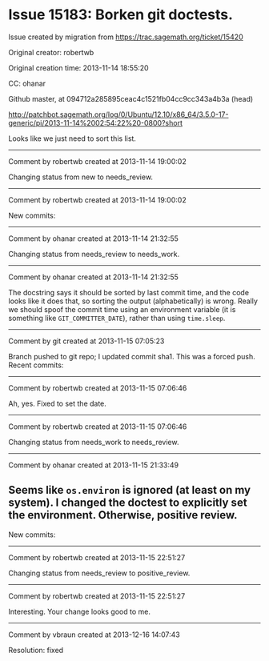 # Issue 15183: Borken git doctests.

Issue created by migration from https://trac.sagemath.org/ticket/15420

Original creator: robertwb

Original creation time: 2013-11-14 18:55:20

CC:  ohanar

Github master, at 094712a285895ceac4c1521fb04cc9cc343a4b3a (head)

http://patchbot.sagemath.org/log/0/Ubuntu/12.10/x86_64/3.5.0-17-generic/pi/2013-11-14%2002:54:22%20-0800?short

Looks like we just need to sort this list. 


---

Comment by robertwb created at 2013-11-14 19:00:02

Changing status from new to needs_review.


---

Comment by robertwb created at 2013-11-14 19:00:02

New commits:


---

Comment by ohanar created at 2013-11-14 21:32:55

Changing status from needs_review to needs_work.


---

Comment by ohanar created at 2013-11-14 21:32:55

The docstring says it should be sorted by last commit time, and the code looks like it does that, so sorting the output (alphabetically) is wrong. Really we should spoof the commit time using an environment variable (it is something like `GIT_COMMITTER_DATE`), rather than using `time.sleep`.


---

Comment by git created at 2013-11-15 07:05:23

Branch pushed to git repo; I updated commit sha1. This was a forced push. Recent commits:


---

Comment by robertwb created at 2013-11-15 07:06:46

Ah, yes. Fixed to set the date.


---

Comment by robertwb created at 2013-11-15 07:06:46

Changing status from needs_work to needs_review.


---

Comment by ohanar created at 2013-11-15 21:33:49

Seems like `os.environ` is ignored (at least on my system). I changed the doctest to explicitly set the environment. Otherwise, positive review.
----
New commits:


---

Comment by robertwb created at 2013-11-15 22:51:27

Changing status from needs_review to positive_review.


---

Comment by robertwb created at 2013-11-15 22:51:27

Interesting. Your change looks good to me.


---

Comment by vbraun created at 2013-12-16 14:07:43

Resolution: fixed
